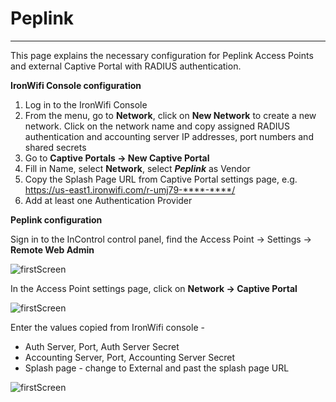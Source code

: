 # **Peplink**

---

This page explains the necessary configuration for Peplink Access Points and external Captive Portal with RADIUS authentication.

**IronWifi Console configuration**

1. Log in to the IronWifi Console
2. From the menu, go to **Network**, click on **New Network** to create a new network. Click on the network name and copy assigned RADIUS authentication and accounting server IP addresses, port numbers and shared secrets
3. Go to **Captive Portals -> New Captive Portal**
4. Fill in Name, select **Network**, select **_Peplink_** as Vendor
5. Copy the Splash Page URL from Captive Portal settings page, e.g. https://us-east1.ironwifi.com/r-umj79-****-****/
6. Add at least one Authentication Provider

**Peplink configuration**

Sign in to the InControl control panel, find the Access Point -> Settings -> **Remote Web Admin**

![firstScreen](https://raw.githubusercontent.com/IronWifi/docs/master/configuration-guides/peplink/peplink1.png)

In the Access Point settings page, click on **Network -> Captive Portal**

![firstScreen](https://raw.githubusercontent.com/IronWifi/docs/master/configuration-guides/peplink/peplink2.png)

Enter the values copied from IronWifi console -

- Auth Server, Port, Auth Server Secret
- Accounting Server, Port, Accounting Server Secret
- Splash page - change to External and past the splash page URL

![firstScreen](https://raw.githubusercontent.com/IronWifi/docs/master/configuration-guides/peplink/peplink3.png)
